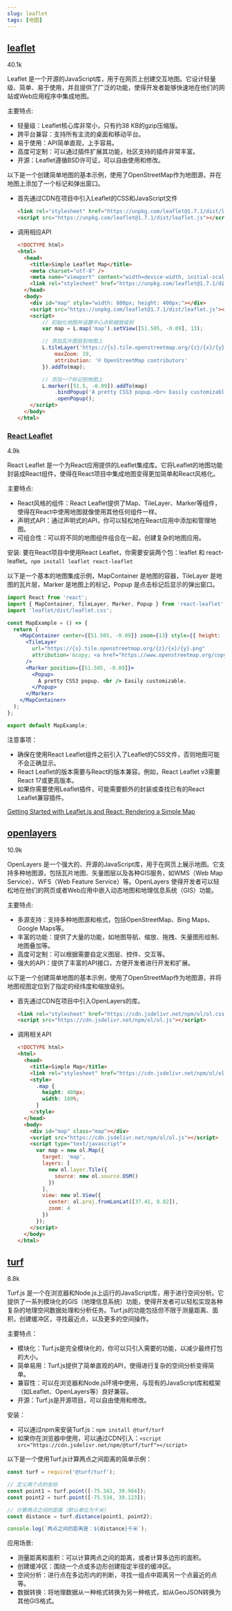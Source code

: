 ```yaml
---
slug: leaflet
tags: [地图]
---
```

## [leaflet](https://github.com/Leaflet/Leaflet)
40.1k

Leaflet 是一个开源的JavaScript库，用于在网页上创建交互地图。它设计轻量级、简单、易于使用，并且提供了广泛的功能，使得开发者能够快速地在他们的网站或Web应用程序中集成地图。

主要特点:
- 轻量级：Leaflet核心库非常小，只有约38 KB的gzip压缩版。
- 跨平台兼容：支持所有主流的桌面和移动平台。
- 易于使用：API简单直观，上手容易。
- 高度可定制：可以通过插件扩展其功能，社区支持的插件非常丰富。
- 开源：Leaflet遵循BSD许可证，可以自由使用和修改。

以下是一个创建简单地图的基本示例，使用了OpenStreetMap作为地图源，并在地图上添加了一个标记和弹出窗口。
- 首先通过CDN在项目中引入Leaflet的CSS和JavaScript文件
  ```html
  <link rel="stylesheet" href="https://unpkg.com/leaflet@1.7.1/dist/leaflet.css" />
  <script src="https://unpkg.com/leaflet@1.7.1/dist/leaflet.js"></script>
  ```
- 调用相应API
  ```html
  <!DOCTYPE html>
  <html>
    <head>
      <title>Simple Leaflet Map</title>
      <meta charset="utf-8" />
      <meta name="viewport" content="width=device-width, initial-scale=1.0">
      <link rel="stylesheet" href="https://unpkg.com/leaflet@1.7.1/dist/leaflet.css" />
    </head>
    <body>
      <div id="map" style="width: 600px; height: 400px;"></div>
      <script src="https://unpkg.com/leaflet@1.7.1/dist/leaflet.js"></script>
      <script>
          // 初始化地图并设置中心点和缩放级别
          var map = L.map('map').setView([51.505, -0.09], 13);

          // 添加瓦片图层到地图上
          L.tileLayer('https://{s}.tile.openstreetmap.org/{z}/{x}/{y}.png', {
              maxZoom: 19,
              attribution: '© OpenStreetMap contributors'
          }).addTo(map);

          // 添加一个标记到地图上
          L.marker([51.5, -0.09]).addTo(map)
              .bindPopup('A pretty CSS3 popup.<br> Easily customizable.')
              .openPopup();
      </script>
    </body>
  </html>
  ```

### [React Leaflet](https://github.com/PaulLeCam/react-leaflet)
4.9k

React Leaflet 是一个为React应用提供的Leaflet集成库。它将Leaflet的地图功能封装成React组件，使得在React项目中集成地图变得更加简单和React风格化。

主要特点:
- React风格的组件：React Leaflet提供了Map、TileLayer、Marker等组件，使得在React中使用地图就像使用其他任何组件一样。
- 声明式API：通过声明式的API，你可以轻松地在React应用中添加和管理地图。
- 可组合性：可以将不同的地图组件组合在一起，创建复杂的地图应用。

安装: 要在React项目中使用React Leaflet，你需要安装两个包：leaflet 和 react-leaflet。`npm install leaflet react-leaflet`

以下是一个基本的地图集成示例，MapContainer 是地图的容器，TileLayer 是地图的瓦片层，Marker 是地图上的标记，Popup 是点击标记后显示的弹出窗口。
```jsx
import React from 'react';
import { MapContainer, TileLayer, Marker, Popup } from 'react-leaflet';
import 'leaflet/dist/leaflet.css';

const MapExample = () => {
  return (
    <MapContainer center={[51.505, -0.09]} zoom={13} style={{ height: '100vh', width: '100%' }}>
      <TileLayer
        url="https://{s}.tile.openstreetmap.org/{z}/{x}/{y}.png"
        attribution='&copy; <a href="https://www.openstreetmap.org/copyright">OpenStreetMap</a> contributors'
      />
      <Marker position={[51.505, -0.09]}>
        <Popup>
          A pretty CSS3 popup. <br /> Easily customizable.
        </Popup>
      </Marker>
    </MapContainer>
  );
};

export default MapExample;
```

注意事项：
- 确保在使用React Leaflet组件之前引入了Leaflet的CSS文件，否则地图可能不会正确显示。
- React Leaflet的版本需要与React的版本兼容。例如，React Leaflet v3需要React 17或更高版本。
- 如果你需要使用Leaflet插件，可能需要额外的封装或查找已有的React Leaflet兼容插件。

[Getting Started with Leaflet.js and React: Rendering a Simple Map](https://medium.com/@timndichu/getting-started-with-leaflet-js-and-react-rendering-a-simple-map-ef9ee0498202)

## [openlayers](https://github.com/openlayers/openlayers)
10.9k

OpenLayers 是一个强大的、开源的JavaScript库，用于在网页上展示地图。它支持多种地图源，包括瓦片地图、矢量图层以及各种GIS服务，如WMS（Web Map Service）、WFS（Web Feature Service）等。OpenLayers 使得开发者可以轻松地在他们的网页或者Web应用中嵌入动态地图和地理信息系统（GIS）功能。

主要特点:
- 多源支持：支持多种地图源和格式，包括OpenStreetMap、Bing Maps、Google Maps等。
- 丰富的功能：提供了大量的功能，如地图导航、缩放、拖拽、矢量图形绘制、地图叠加等。
- 高度可定制：可以根据需要自定义图层、控件、交互等。
- 强大的API：提供了丰富的API接口，方便开发者进行开发和扩展。

以下是一个创建简单地图的基本示例，使用了OpenStreetMap作为地图源，并将地图视图定位到了指定的经纬度和缩放级别。
- 首先通过CDN在项目中引入OpenLayers的库。
  ```html
  <link rel="stylesheet" href="https://cdn.jsdelivr.net/npm/ol/ol.css" type="text/css">
  <script src="https://cdn.jsdelivr.net/npm/ol/ol.js"></script>
  ```
- 调用相关API
  ```html
  <!DOCTYPE html>
  <html>
    <head>
      <title>Simple Map</title>
      <link rel="stylesheet" href="https://cdn.jsdelivr.net/npm/ol/ol.css" type="text/css">
      <style>
        .map {
          height: 400px;
          width: 100%;
        }
      </style>
    </head>
    <body>
      <div id="map" class="map"></div>
      <script src="https://cdn.jsdelivr.net/npm/ol/ol.js"></script>
      <script type="text/javascript">
        var map = new ol.Map({
          target: 'map',
          layers: [
            new ol.layer.Tile({
              source: new ol.source.OSM()
            })
          ],
          view: new ol.View({
            center: ol.proj.fromLonLat([37.41, 8.82]),
            zoom: 4
          })
        });
      </script>
    </body>
  </html>
  ```

## [turf](https://github.com/Turfjs/turf/)
8.8k

Turf.js 是一个在浏览器和Node.js上运行的JavaScript库，用于进行空间分析。它提供了一系列模块化的GIS（地理信息系统）功能，使得开发者可以轻松实现各种复杂的地理空间数据处理和分析任务。Turf.js的功能包括但不限于测量距离、面积，创建缓冲区，寻找最近点，以及更多的空间操作。

主要特点：
- 模块化：Turf.js是完全模块化的，你可以只引入需要的功能，以减少最终打包的大小。
- 简单易用：Turf.js提供了简单直观的API，使得进行复杂的空间分析变得简单。
- 兼容性：可以在浏览器和Node.js环境中使用，与现有的JavaScript库和框架（如Leaflet、OpenLayers等）良好兼容。
- 开源：Turf.js是开源项目，可以自由使用和修改。

安装：
- 可以通过npm来安装Turf.js：`npm install @turf/turf`
- 如果你在浏览器中使用，可以通过CDN引入：`<script src="https://cdn.jsdelivr.net/npm/@turf/turf"></script>`

以下是一个使用Turf.js计算两点之间距离的简单示例：
```js
const turf = require('@turf/turf');

// 定义两个点的坐标
const point1 = turf.point([-75.343, 39.984]);
const point2 = turf.point([-75.534, 39.123]);

// 计算两点之间的距离（默认单位为千米）
const distance = turf.distance(point1, point2);

console.log(`两点之间的距离是：${distance}千米`);
```

应用场景:
- 测量距离和面积：可以计算两点之间的距离，或者计算多边形的面积。
- 创建缓冲区：围绕一个点或多边形创建指定半径的缓冲区。
- 空间分析：进行点在多边形内的判断，寻找一组点中距离另一个点最近的点等。
- 数据转换：将地理数据从一种格式转换为另一种格式，如从GeoJSON转换为其他GIS格式。